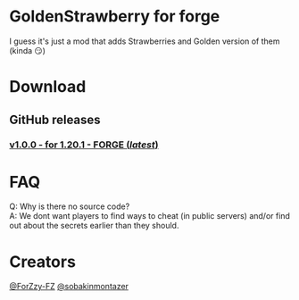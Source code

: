 # GoldenStrawberry for forge
I guess it's just a mod that adds Strawberries and Golden version of them (kinda 😏)

# Download
## GitHub releases
### [v1.0.0 - for 1.20.1 - FORGE (*latest*)]()

# FAQ
Q: Why is there no source code?<br />
A: We dont want players to find ways to cheat (in public servers) and/or find out about the secrets earlier than they should.



# Creators
[@ForZzy-FZ](https://github.com/ForZzy-FZ)
[@sobakinmontazer](https://github.com/sobakinmontazer)

